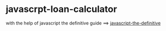 # javascrpt-loan-calculator
with the help of javascript the definitive guide ==>
<a href="https://www.oreilly.com/library/view/javascript-the-definitive/0596101996/">javascript-the-definitive</a>
